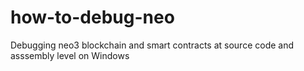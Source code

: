 # how-to-debug-neo
Debugging neo3 blockchain and smart contracts at source code and asssembly level on Windows
